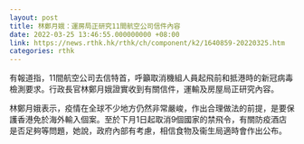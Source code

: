 ```yaml
---
layout: post
title: 林鄭月娥：運房局正研究11間航空公司信件內容
date: 2022-03-25 13:46:55.000000000 +08:00
link: https://news.rthk.hk/rthk/ch/component/k2/1640859-20220325.htm
categories: rthk
---
```


有報道指，11間航空公司去信特首，呼籲取消機組人員起飛前和抵港時的新冠病毒檢測要求。行政長官林鄭月娥證實收到有關信件，運輸及房屋局正研究內容。

林鄭月娥表示，疫情在全球不少地方仍然非常嚴峻，作出合理做法的前提，是要保護香港免於海外輸入個案。至於下月1日起取消9個國家的禁飛令，有關防疫酒店是否足夠等問題，她說，政府內部有考慮，相信食物及衞生局適時會作出公布。
